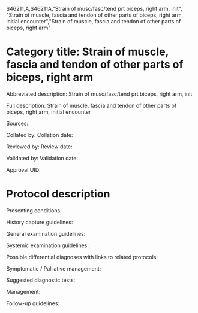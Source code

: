 S46211,A,S46211A,"Strain of musc/fasc/tend prt biceps, right arm, init", "Strain of muscle, fascia and tendon of other parts of biceps, right arm, initial encounter","Strain of muscle, fascia and tendon of other parts of biceps, right arm"
# Category title: Strain of muscle, fascia and tendon of other parts of biceps, right arm

Abbreviated description: Strain of musc/fasc/tend prt biceps, right arm, init

Full description: Strain of muscle, fascia and tendon of other parts of biceps, right arm, initial encounter

Sources:

Collated by:
Collation date:

Reviewed by:
Review date:

Validated by:
Validation date:

Approval UID:

# Protocol description

Presenting conditions:

History capture guidelines:

General examination guidelines:

Systemic examination guidelines:

Possible differential diagnoses with links to related protocols:

Symptomatic / Palliative management:

Suggested diagnostic tests:

Management:

Follow-up guidelines:
